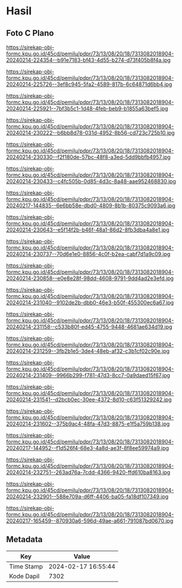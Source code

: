 # Hasil

## Foto C Plano

https://sirekap-obj-formc.kpu.go.id/45cd/pemilu/pdpr/73/13/08/20/18/7313082018904-20240214-224354--b91e7183-bf43-4d55-b274-d73f405b8f4a.jpg

https://sirekap-obj-formc.kpu.go.id/45cd/pemilu/pdpr/73/13/08/20/18/7313082018904-20240214-225726--3ef8c945-5fa2-4589-817b-6c64871d6bb4.jpg

https://sirekap-obj-formc.kpu.go.id/45cd/pemilu/pdpr/73/13/08/20/18/7313082018904-20240214-225921--7bf3b5c1-1d48-4feb-beb9-b1855a63bef5.jpg

https://sirekap-obj-formc.kpu.go.id/45cd/pemilu/pdpr/73/13/08/20/18/7313082018904-20240214-230222--b6bb8d78-031d-4952-8b56-cd723c725b10.jpg

https://sirekap-obj-formc.kpu.go.id/45cd/pemilu/pdpr/73/13/08/20/18/7313082018904-20240214-230330--f2f180de-57bc-48f8-a3ed-5dd9bbfb4957.jpg

https://sirekap-obj-formc.kpu.go.id/45cd/pemilu/pdpr/73/13/08/20/18/7313082018904-20240214-230433--c4fc505b-0d85-4d3c-8a48-aae952468830.jpg

https://sirekap-obj-formc.kpu.go.id/45cd/pemilu/pdpr/73/13/08/20/18/7313082018904-20240217-144835--6e6bb58e-dbd0-4809-8b1b-80375c9093a6.jpg

https://sirekap-obj-formc.kpu.go.id/45cd/pemilu/pdpr/73/13/08/20/18/7313082018904-20240214-230643--e5f14f2b-b46f-48a1-86d2-8fb3dba4a8e1.jpg

https://sirekap-obj-formc.kpu.go.id/45cd/pemilu/pdpr/73/13/08/20/18/7313082018904-20240214-230737--70d6e1e0-8856-4c0f-b2ea-cabf7d1a9c09.jpg

https://sirekap-obj-formc.kpu.go.id/45cd/pemilu/pdpr/73/13/08/20/18/7313082018904-20240214-230858--e0e8e28f-98dd-4608-9791-9dd4ad2e3efd.jpg

https://sirekap-obj-formc.kpu.go.id/45cd/pemilu/pdpr/73/13/08/20/18/7313082018904-20240214-231040--9102de2b-dbb0-46e3-b50f-455300ec6a67.jpg

https://sirekap-obj-formc.kpu.go.id/45cd/pemilu/pdpr/73/13/08/20/18/7313082018904-20240214-231158--c533b80f-ed45-4755-9448-4681ae634d19.jpg

https://sirekap-obj-formc.kpu.go.id/45cd/pemilu/pdpr/73/13/08/20/18/7313082018904-20240214-231259--3fb2b1e5-3de4-48eb-af32-c3b1cf02c90e.jpg

https://sirekap-obj-formc.kpu.go.id/45cd/pemilu/pdpr/73/13/08/20/18/7313082018904-20240214-231409--9966b299-f781-47d3-8cc7-0a9daed15f67.jpg

https://sirekap-obj-formc.kpu.go.id/45cd/pemilu/pdpr/73/13/08/20/18/7313082018904-20240214-231541--d2bcb0ec-30ee-4372-8d10-c63f51329242.jpg

https://sirekap-obj-formc.kpu.go.id/45cd/pemilu/pdpr/73/13/08/20/18/7313082018904-20240214-231602--375b9ac4-48fa-47d3-8875-e1f5a759b138.jpg

https://sirekap-obj-formc.kpu.go.id/45cd/pemilu/pdpr/73/13/08/20/18/7313082018904-20240217-144952--f1d526f4-68e3-4a8d-ae3f-8f8ee59974a9.jpg

https://sirekap-obj-formc.kpu.go.id/45cd/pemilu/pdpr/73/13/08/20/18/7313082018904-20240214-232751--263ad76a-7cdd-4366-9420-ffd610ba8163.jpg

https://sirekap-obj-formc.kpu.go.id/45cd/pemilu/pdpr/73/13/08/20/18/7313082018904-20240214-232901--588e709a-d6ff-4406-ba05-fa18df107349.jpg

https://sirekap-obj-formc.kpu.go.id/45cd/pemilu/pdpr/73/13/08/20/18/7313082018904-20240217-165459--870930a6-596d-49ae-a661-791087bd0670.jpg


## Metadata

| Key        | Value               |
| ---------- | ------------------- |
| Time Stamp | 2024-02-17 16:55:44 |
| Kode Dapil | 7302                |



